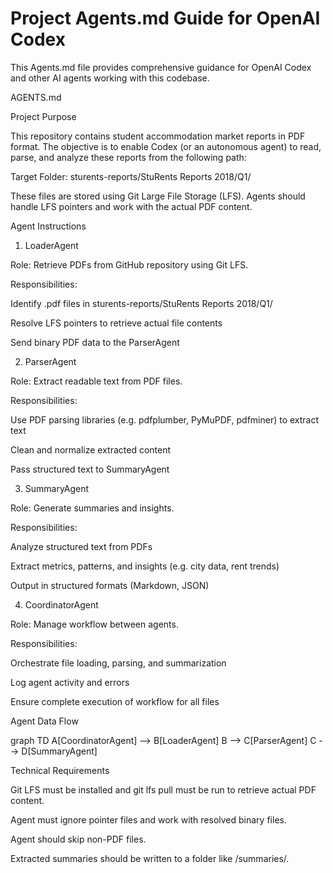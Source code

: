 # Project Agents.md Guide for OpenAI Codex

This Agents.md file provides comprehensive guidance for OpenAI Codex and other AI agents working with this codebase.

AGENTS.md

Project Purpose

This repository contains student accommodation market reports in PDF format. The objective is to enable Codex (or an autonomous agent) to read, parse, and analyze these reports from the following path:

Target Folder: sturents-reports/StuRents Reports 2018/Q1/

These files are stored using Git Large File Storage (LFS). Agents should handle LFS pointers and work with the actual PDF content.

Agent Instructions

1. LoaderAgent

Role: Retrieve PDFs from GitHub repository using Git LFS.

Responsibilities:

Identify .pdf files in sturents-reports/StuRents Reports 2018/Q1/

Resolve LFS pointers to retrieve actual file contents

Send binary PDF data to the ParserAgent

2. ParserAgent

Role: Extract readable text from PDF files.

Responsibilities:

Use PDF parsing libraries (e.g. pdfplumber, PyMuPDF, pdfminer) to extract text

Clean and normalize extracted content

Pass structured text to SummaryAgent

3. SummaryAgent

Role: Generate summaries and insights.

Responsibilities:

Analyze structured text from PDFs

Extract metrics, patterns, and insights (e.g. city data, rent trends)

Output in structured formats (Markdown, JSON)

4. CoordinatorAgent

Role: Manage workflow between agents.

Responsibilities:

Orchestrate file loading, parsing, and summarization

Log agent activity and errors

Ensure complete execution of workflow for all files

Agent Data Flow

graph TD
    A[CoordinatorAgent] --> B[LoaderAgent]
    B --> C[ParserAgent]
    C --> D[SummaryAgent]

Technical Requirements

Git LFS must be installed and git lfs pull must be run to retrieve actual PDF content.

Agent must ignore pointer files and work with resolved binary files.

Agent should skip non-PDF files.

Extracted summaries should be written to a folder like /summaries/.
